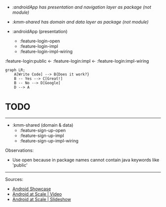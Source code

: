  - _:androidApp has presentation and navigation layer as package (not module)_
 - _:kmm-shared has domain and data layer as package (not module)_

 - :androidApp (presentation)
    - :feature-login-open
    - :feature-login-impl
    - :feature-login-impl-wiring

:feature-login:public <- :feature-login:impl <- :feature-login:impl-wiring

```mermaid
graph LR;
    A[Write Code] --> B{Does it work?}
    B -- Yes --> C[Great!]
    B -- No --> D[Google]
    D --> A
```

# TODO
[comment]: <> (For second MVP :feature-login:fake)
[comment]: <> (:For Second MVP :feature-login:fake-wiring)
[comment]: <> (:For Second MVP ::feature-login:demo)

___

 - :kmm-shared (domain & data)
    - :feature-sign-up-open
    - :feature-sign-up-impl
    - :feature-sign-up-impl-wiring

Observations:
- Use open because in package names cannot contain java keywords like 'public'
___

Sources: 
 - [Android Showcase](https://github.com/igorwojda/android-showcase)
 - [Android at Scale | Video](https://www.droidcon.com/media-detail?video=380843878)
 - [Android at Scale | Slideshow](https://speakerdeck.com/vrallev/android-at-scale-at-square)

